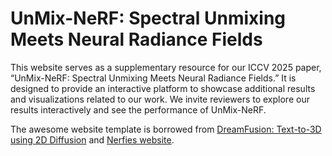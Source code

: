 # UnMix-NeRF: Spectral Unmixing Meets Neural Radiance Fields

This website serves as a supplementary resource for our ICCV 2025 paper, “UnMix-NeRF: Spectral Unmixing Meets Neural Radiance Fields.” It is designed to provide an interactive platform to showcase additional results and visualizations related to our work. We invite reviewers to explore our results interactively and see the performance of UnMix-NeRF.

The awesome website template is borrowed from [DreamFusion: Text-to-3D using 2D Diffusion](https://dreamfusion3d.github.io/) and [Nerfies website](https://nerfies.github.io). 